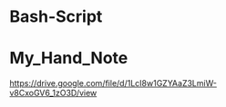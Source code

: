 # Bash-Script
# My_Hand_Note
https://drive.google.com/file/d/1LcI8w1GZYAaZ3LmiW-v8CxoGV6_1zO3D/view
